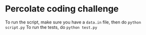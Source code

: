 # Percolate coding challenge

To run the script, make sure you have a `data.in` file, then do `python script.py` 
To run the tests, do `python test.py`
